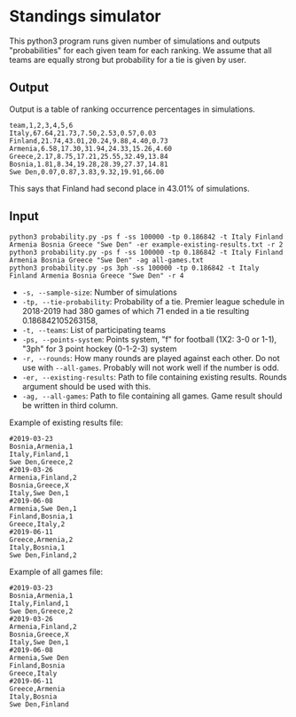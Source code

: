 # Standings simulator
This python3 program runs given number of simulations and outputs "probabilities" for each given team for each ranking. We assume that all teams are equally strong but probability
 for a tie is given by user.
## Output
Output is a table of ranking occurrence percentages in simulations.
```
team,1,2,3,4,5,6
Italy,67.64,21.73,7.50,2.53,0.57,0.03
Finland,21.74,43.01,20.24,9.88,4.40,0.73
Armenia,6.58,17.30,31.94,24.33,15.26,4.60
Greece,2.17,8.75,17.21,25.55,32.49,13.84
Bosnia,1.81,8.34,19.28,28.39,27.37,14.81
Swe Den,0.07,0.87,3.83,9.32,19.91,66.00
```
This says that Finland had second place in 43.01% of simulations. 

## Input

```
python3 probability.py -ps f -ss 100000 -tp 0.186842 -t Italy Finland Armenia Bosnia Greece "Swe Den" -er example-existing-results.txt -r 2
python3 probability.py -ps f -ss 100000 -tp 0.186842 -t Italy Finland Armenia Bosnia Greece "Swe Den" -ag all-games.txt
python3 probability.py -ps 3ph -ss 100000 -tp 0.186842 -t Italy Finland Armenia Bosnia Greece "Swe Den" -r 4
```

* `-s, --sample-size`: Number of simulations
* `-tp, --tie-probability`: Probability of a tie. Premier league schedule in 2018-2019 had 380 games of which 71 ended in a tie resulting 0.186842105263158,
* `-t, --teams`: List of participating teams
* `-ps, --points-system`: Points system, "f" for football (1X2: 3-0 or 1-1), "3ph" for 3 point hockey (0-1-2-3) system
* `-r, --rounds`: How many rounds are played against each other. Do not use with `--all-games`. Probably will not work well if the number is odd.
* `-er, --existing-results`: Path to file containing existing results. Rounds argument should be used with this.
* `-ag, --all-games`: Path to file containing all games. Game result should be written in third column.

Example of existing results file:
```
#2019-03-23
Bosnia,Armenia,1
Italy,Finland,1
Swe Den,Greece,2
#2019-03-26
Armenia,Finland,2
Bosnia,Greece,X
Italy,Swe Den,1
#2019-06-08
Armenia,Swe Den,1
Finland,Bosnia,1
Greece,Italy,2
#2019-06-11
Greece,Armenia,2
Italy,Bosnia,1
Swe Den,Finland,2
```

Example of all games file:
```
#2019-03-23
Bosnia,Armenia,1
Italy,Finland,1
Swe Den,Greece,2
#2019-03-26
Armenia,Finland,2
Bosnia,Greece,X
Italy,Swe Den,1
#2019-06-08
Armenia,Swe Den
Finland,Bosnia
Greece,Italy
#2019-06-11
Greece,Armenia
Italy,Bosnia
Swe Den,Finland
```
